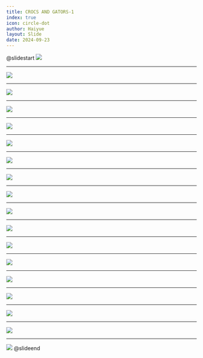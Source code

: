 ```yaml
---
title: CROCS AND GATORS-1
index: true
icon: circle-dot
author: Haiyue
layout: Slide
date: 2024-09-23
---
```

 
@slidestart
![](https://raw.githubusercontent.com/yclord/reading/refs/heads/master/english/Level-L/CROCS%20AND%20GATORS-1/001.webp)

---

![](https://raw.githubusercontent.com/yclord/reading/refs/heads/master/english/Level-L/CROCS%20AND%20GATORS-1/002.webp)

---

![](https://raw.githubusercontent.com/yclord/reading/refs/heads/master/english/Level-L/CROCS%20AND%20GATORS-1/003.webp)

---

![](https://raw.githubusercontent.com/yclord/reading/refs/heads/master/english/Level-L/CROCS%20AND%20GATORS-1/004.webp)

---

![](https://raw.githubusercontent.com/yclord/reading/refs/heads/master/english/Level-L/CROCS%20AND%20GATORS-1/005.webp)

---

![](https://raw.githubusercontent.com/yclord/reading/refs/heads/master/english/Level-L/CROCS%20AND%20GATORS-1/006.webp)

---

![](https://raw.githubusercontent.com/yclord/reading/refs/heads/master/english/Level-L/CROCS%20AND%20GATORS-1/007.webp)

---

![](https://raw.githubusercontent.com/yclord/reading/refs/heads/master/english/Level-L/CROCS%20AND%20GATORS-1/008.webp)

---

![](https://raw.githubusercontent.com/yclord/reading/refs/heads/master/english/Level-L/CROCS%20AND%20GATORS-1/009.webp)

---

![](https://raw.githubusercontent.com/yclord/reading/refs/heads/master/english/Level-L/CROCS%20AND%20GATORS-1/010.webp)

---

![](https://raw.githubusercontent.com/yclord/reading/refs/heads/master/english/Level-L/CROCS%20AND%20GATORS-1/011.webp)

---

![](https://raw.githubusercontent.com/yclord/reading/refs/heads/master/english/Level-L/CROCS%20AND%20GATORS-1/012.webp)

---

![](https://raw.githubusercontent.com/yclord/reading/refs/heads/master/english/Level-L/CROCS%20AND%20GATORS-1/013.webp)

---

![](https://raw.githubusercontent.com/yclord/reading/refs/heads/master/english/Level-L/CROCS%20AND%20GATORS-1/014.webp)

---

![](https://raw.githubusercontent.com/yclord/reading/refs/heads/master/english/Level-L/CROCS%20AND%20GATORS-1/015.webp)

---

![](https://raw.githubusercontent.com/yclord/reading/refs/heads/master/english/Level-L/CROCS%20AND%20GATORS-1/016.webp)

---

![](https://raw.githubusercontent.com/yclord/reading/refs/heads/master/english/Level-L/CROCS%20AND%20GATORS-1/017.webp)

---

![](https://raw.githubusercontent.com/yclord/reading/refs/heads/master/english/Level-L/CROCS%20AND%20GATORS-1/018.webp)
@slideend